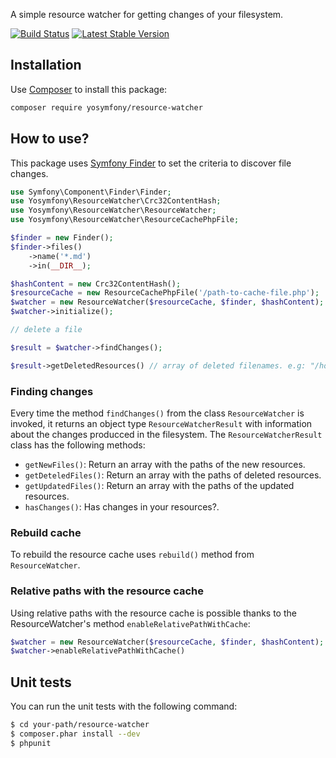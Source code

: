 A simple resource watcher for getting changes of your filesystem.

[![Build Status](https://travis-ci.org/yosymfony/resource-watcher.png?branch=master)](https://travis-ci.org/yosymfony/resource-watcher)
[![Latest Stable Version](https://poser.pugx.org/yosymfony/resource-watcher/v/stable.png)](https://packagist.org/packages/yosymfony/resource-watcher)

## Installation

Use [Composer](http://getcomposer.org/) to install this package:

```bash
composer require yosymfony/resource-watcher
```

## How to use?

This package uses [Symfony Finder](http://symfony.com/doc/current/components/finder.html)
to set the criteria to discover file changes.

```php
use Symfony\Component\Finder\Finder;
use Yosymfony\ResourceWatcher\Crc32ContentHash;
use Yosymfony\ResourceWatcher\ResourceWatcher;
use Yosymfony\ResourceWatcher\ResourceCachePhpFile;

$finder = new Finder();
$finder->files()
    ->name('*.md')
    ->in(__DIR__);

$hashContent = new Crc32ContentHash();
$resourceCache = new ResourceCachePhpFile('/path-to-cache-file.php');
$watcher = new ResourceWatcher($resourceCache, $finder, $hashContent);
$watcher->initialize();

// delete a file

$result = $watcher->findChanges();

$result->getDeletedResources() // array of deleted filenames. e.g: "/home/yosymfony/README.md"
```

### Finding changes

Every time the method `findChanges()` from the class `ResourceWatcher` is invoked,
it returns an object type `ResourceWatcherResult` with information about the
changes producced in the filesystem. The `ResourceWatcherResult` class has the following methods:

* `getNewFiles()`: Return an array with the paths of the new resources.
* `getDeteledFiles()`: Return an array with the paths of deleted resources.
* `getUpdatedFiles()`: Return an array with the paths of the updated resources.
* `hasChanges()`: Has changes in your resources?.

### Rebuild cache

To rebuild the resource cache uses `rebuild()` method from `ResourceWatcher`.

### Relative paths with the resource cache

Using relative paths with the resource cache is possible thanks to the
ResourceWatcher's method `enableRelativePathWithCache`:

```php
$watcher = new ResourceWatcher($resourceCache, $finder, $hashContent);
$watcher->enableRelativePathWithCache()
```

## Unit tests

You can run the unit tests with the following command:

```bash
$ cd your-path/resource-watcher
$ composer.phar install --dev
$ phpunit
```

